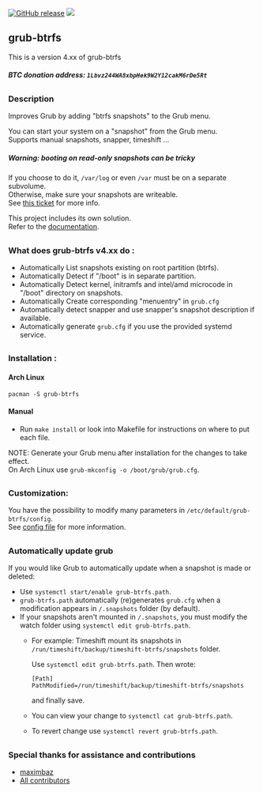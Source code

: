 [![GitHub release](https://img.shields.io/github/release/Antynea/grub-btrfs.svg)](https://github.com/Antynea/grub-btrfs/releases)
![](https://img.shields.io/github/license/Antynea/grub-btrfs.svg)

## grub-btrfs

This is a version 4.xx of grub-btrfs
##### BTC donation address: `1Lbvz244WA8xbpHek9W2Y12cakM6rDe5Rt`
##
### Description
Improves Grub by adding "btrfs snapshots" to the Grub menu.

You can start your system on a "snapshot" from the Grub menu.  
Supports manual snapshots, snapper, timeshift ...

##### Warning: booting on read-only snapshots can be tricky

If you choose to do it, `/var/log` or even `/var` must be on a separate subvolume.  
Otherwise, make sure your snapshots are writeable.  
See [this ticket](https://github.com/Antynea/grub-btrfs/issues/92) for more info.

This project includes its own solution.  
Refer to the [documentation](https://github.com/Antynea/grub-btrfs/blob/master/initramfs/readme.md).

##
### What does grub-btrfs v4.xx do :
* Automatically List snapshots existing on root partition (btrfs).
* Automatically Detect if "/boot" is in separate partition.
* Automatically Detect kernel, initramfs and intel/amd microcode in "/boot" directory on snapshots.
* Automatically Create corresponding "menuentry" in `grub.cfg`
* Automatically detect snapper and use snapper's snapshot description if available.
* Automatically generate `grub.cfg` if you use the provided systemd service.

##
### Installation :
#### Arch Linux

```
pacman -S grub-btrfs
```

#### Manual

* Run `make install` or look into Makefile for instructions on where to put each file.

NOTE: Generate your Grub menu after installation for the changes to take effect.  
On Arch Linux use `grub-mkconfig -o /boot/grub/grub.cfg`.

##
### Customization:

You have the possibility to modify many parameters in `/etc/default/grub-btrfs/config`.  
See [config file](https://github.com/Antynea/grub-btrfs/blob/master/config) for more information.

##
### Automatically update grub
If you would like Grub to automatically update when a snapshot is made or deleted:
* Use `systemctl start/enable grub-btrfs.path`.
* `grub-btrfs.path` automatically (re)generates `grub.cfg` when a modification appears in `/.snapshots` folder (by default).
* If your snapshots aren't mounted in `/.snapshots`, you must modify the watch folder using `systemctl edit grub-btrfs.path`.  
	* For example: Timeshift mount its snapshots in `/run/timeshift/backup/timeshift-btrfs/snapshots` folder.

		Use `systemctl edit grub-btrfs.path`.
		Then wrote:
		```
		[Path]
		PathModified=/run/timeshift/backup/timeshift-btrfs/snapshots
		```
		and finally save.
	* You can view your change to `systemctl cat grub-btrfs.path`.
	* To revert change use `systemctl revert grub-btrfs.path`.
##
### Special thanks for assistance and contributions
* [maximbaz](https://github.com/maximbaz)
* [All contributors](https://github.com/Antynea/grub-btrfs/graphs/contributors)
##

